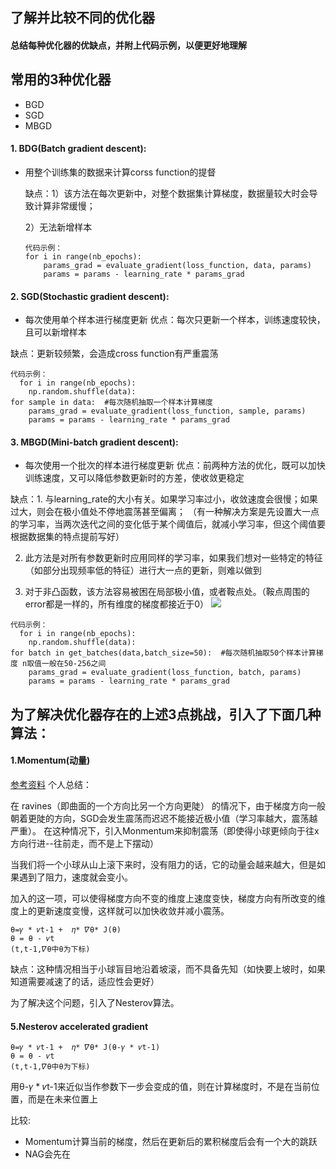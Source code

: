 ## 了解并比较不同的优化器
#### 总结每种优化器的优缺点，并附上代码示例，以便更好地理解

## 常用的3种优化器
* BGD
* SGD
* MBGD
#### 1. BDG(Batch gradient descent):
* 用整个训练集的数据来计算corss function的提督
   
   缺点：1）该方法在每次更新中，对整个数据集计算梯度，数据量较大时会导致计算非常缓慢；
        
	2）无法新增样本
   
      代码示例：
      for i in range(nb_epochs):
          params_grad = evaluate_gradient(loss_function, data, params)
	      params = params - learning_rate * params_grad
		
#### 2. SGD(Stochastic gradient descent):
* 每次使用单个样本进行梯度更新
优点：每次只更新一个样本，训练速度较快，且可以新增样本

缺点：更新较频繁，会造成cross function有严重震荡

	代码示例：
      for i in range(nb_epochs):
      	np.random.shuffle(data):
	for sample in data:  #每次随机抽取一个样本计算梯度
		params_grad = evaluate_gradient(loss_function, sample, params)
		params = params - learning_rate * params_grad

#### 3. MBGD(Mini-batch gradient descent):
* 每次使用一个批次的样本进行梯度更新
优点：前两种方法的优化，既可以加快训练速度，又可以降低参数更新时的方差，使收敛更稳定

缺点：1. 与learning_rate的大小有关。如果学习率过小，收敛速度会很慢；如果过大，则会在极小值处不停地震荡甚至偏离；
     （有一种解决方案是先设置大一点的学习率，当两次迭代之间的变化低于某个阈值后，就减小学习率，但这个阈值要根据数据集的特点提前写好）
   
   2. 此方法是对所有参数更新时应用同样的学习率，如果我们想对一些特定的特征（如部分出现频率低的特征）进行大一点的更新，则难以做到
   
   3. 对于非凸函数，该方法容易被困在局部极小值，或者鞍点处。（鞍点周围的error都是一样的，所有维度的梯度都接近于0）
   ![](./photo/saddle_point)
   
	代码示例：
      for i in range(nb_epochs):
      	np.random.shuffle(data):
	for batch in get_batches(data,batch_size=50):  #每次随机抽取50个样本计算梯度 n取值一般在50-256之间
		params_grad = evaluate_gradient(loss_function, batch, params)
		params = params - learning_rate * params_grad

## 为了解决优化器存在的上述3点挑战，引入了下面几种算法：
#### 1.Momentum(动量)
[参考资料](https://www.cnblogs.com/jungel24/p/5682612.html)
个人总结：

在 ravines（即曲面的一个方向比另一个方向更陡） 的情况下，由于梯度方向一般朝着更陡的方向，SGD会发生震荡而迟迟不能接近极小值（学习率越大，震荡越严重）。
在这种情况下，引入Monmentum来抑制震荡（即使得小球更倾向于往x方向行进--往前走，而不是上下摆动）

当我们将一个小球从山上滚下来时，没有阻力的话，它的动量会越来越大，但是如果遇到了阻力，速度就会变小。 

加入的这一项，可以使得梯度方向不变的维度上速度变快，梯度方向有所改变的维度上的更新速度变慢，这样就可以加快收敛并减小震荡。

	θ=𝛾 * 𝜈t-1 +  𝜂* 𝛻θ* J(θ)
	θ = θ - 𝜈t
	(t,t-1,𝛻θ中θ为下标)

缺点：这种情况相当于小球盲目地沿着坡滚，而不具备先知（如快要上坡时，如果知道需要减速了的话，适应性会更好）

为了解决这个问题，引入了Nesterov算法。

#### 5.Nesterov accelerated gradient

	θ=𝛾 * 𝜈t-1 +  𝜂* 𝛻θ* J(θ-𝛾 * 𝜈t-1)
	θ = θ - 𝜈t
	(t,t-1,𝛻θ中θ为下标)
用θ-𝛾 * 𝜈t-1来近似当作参数下一步会变成的值，则在计算梯度时，不是在当前位置，而是在未来位置上

比较:
* Momentum计算当前的梯度，然后在更新后的累积梯度后会有一个大的跳跃
* NAG会先在
